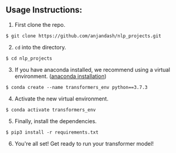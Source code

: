 
Usage Instructions:
---



1. First clone the repo. 

```
$ git clone https://github.com/anjandash/nlp_projects.git
```



2. `cd` into the directory.

```
$ cd nlp_projects
```



3. If you have anaconda installed, we recommend using a virtual environment. 
([anaconda installation](https://docs.anaconda.com/anaconda/install/))

```
$ conda create --name transformers_env python==3.7.3
```



4. Activate the new virtual environment.

```
$ conda activate transformers_env
```



5. Finally, install the dependencies. 

```
$ pip3 install -r requirements.txt
```



6. You're all set! Get ready to run your transformer model!  